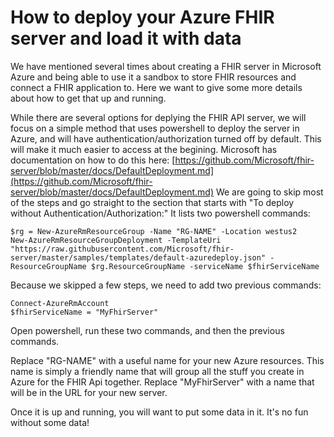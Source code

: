 
# How to deploy your Azure FHIR server and load it with data
We have mentioned several times about creating a FHIR server in Microsoft Azure and being able to use it a sandbox to store FHIR resources and connect a FHIR application to.  Here we want to give some more details about how to get that up and running.

While there are several options for deplying the FHIR API server, we will focus on a simple method that uses powershell to deploy the server in Azure, and will have authentication/authorization turned off by default.  This will make it much easier to access at the begining.
Microsoft has documentation on how to do this here: [https://github.com/Microsoft/fhir-server/blob/master/docs/DefaultDeployment.md](https://github.com/Microsoft/fhir-server/blob/master/docs/DefaultDeployment.md)
We are going to skip most of the steps and go straight to the section that starts with "To deploy without Authentication/Authorization:"
It lists two powershell commands:

    $rg = New-AzureRmResourceGroup -Name "RG-NAME" -Location westus2
    New-AzureRmResourceGroupDeployment -TemplateUri "https://raw.githubusercontent.com/Microsoft/fhir-server/master/samples/templates/default-azuredeploy.json" -ResourceGroupName $rg.ResourceGroupName -serviceName $fhirServiceName

Because we skipped a few steps, we need to add two previous commands:

    Connect-AzureRmAccount
    $fhirServiceName = "MyFhirServer"

Open powershell, run these two commands, and then the previous commands.  

Replace "RG-NAME" with a useful name for your new Azure resources.  This name is simply a friendly name that will group all the stuff you create in Azure for the FHIR Api together.
Replace "MyFhirServer" with a name that will be in the URL for your new server.

Once it is up and running, you will want to put some data in it.  It's no fun without some data!
<!--stackedit_data:
eyJoaXN0b3J5IjpbMTA1NzY0MTc1MiwyMDQ3NzE2MTYyLDU1Nj
Y2ODE2OV19
-->